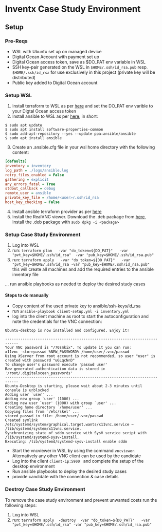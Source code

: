 # Inventx Case Study Environment

## Setup
### Pre-Reqs
- WSL with Ubuntu set up on managed device
- Digital Ocean Account with payment set up
- Digital Ocean access token, save as $DO_PAT env variable in WSL
- SSH key-pair generated on the WSL in ```$HOME/.ssh/id_rsa.pub``` resp. ```$HOME/.ssh/id_rsa``` for use exclusively in this project (private key will be distributed)
- Public key added to Digital Ocean account

### Setup WSL 
1. Install terraform to WSL as per [here](https://www.digitalocean.com/community/tutorials/how-to-use-terraform-with-digitalocean) and set the DO_PAT env varible to your Digtal Ocean access token
2. Install ansible to WSL as  per [here](https://docs.ansible.com/ansible/latest/installation_guide/installation_distros.html#installing-ansible-on-ubuntu), in short: 
```
$ sudo apt update
$ sudo apt install software-properties-common
$ sudo add-apt-repository --yes --update ppa:ansible/ansible
$ sudo apt install ansible
```
3. Create an .ansible.cfg file in your wsl home directory with the following content:
```ini
[defaults]
inventory = inventory
log_path = ./logs/ansible.log
retry_files_enabled = False
gathering = explicit
any_errors_fatal = True
stdout_callback = debug
remote_user = ansible
private_key_file = /home/<user>/.ssh/id_rsa
host_key_checking = False     
```
4. Install ansible terraform provider as per [here](https://github.com/ansible/terraform-provider-ansible?tab=readme-ov-file)
5. Install the RealVNC viewer. Download the .deb package from [here](https://www.realvnc.com/de/connect/download/viewer/linux/), Install the .deb package with ```sudo dpkg -i <package> ```

### Setup Case Study Environment

1. Log into WSL
2. run: ```terraform plan   -var "do_token=${DO_PAT}"   -var "pvt_key=$HOME/.ssh/id_rsa"  -var "pub_key=$HOME/.ssh/id_rsa.pub" ```
3. run: ```terraform apply   -var "do_token=${DO_PAT}"   -var "pvt_key=$HOME/.ssh/id_rsa -var "pub_key=$HOME/.ssh/id_rsa.pub" ``` this will create all machines and add the required entries to the ansible inventory file


... run ansible playbooks as needed to deploy the desired study cases


#### Steps to do manually
- Copy content of the used private key to ansible/ssh-keys/id_rsa
-  run ```ansible-playbook client-setup.yml -i inventory.yml```
- log into the client machine as root to start the autoconfiguration and note the credentials for the VNC connection: 
```
Ubuntu-desktop is now installed and configured. Enjoy it!

----------------------------------------------------------------------------
Your VNC password is "/70smkix". To update it you can run:
x11vnc -storepasswd %NEW_PASSWORD% /home/user/.vnc/passwd
Using XServer from root account is not recommended, so user "user" is created with password "uGLqcNnD"
To change user's password execute 'passwd user'
Raw generated authentication data is stored in '/root/.digitalocean_passwords'
----------------------------------------------------------------------------
Ubuntu-Desktop is starting, please wait about 2-3 minutes until console is unblocked
Adding user `user' ...
Adding new group `user' (1000) ...
Adding new user `user' (1000) with group `user' ...
Creating home directory `/home/user' ...
Copying files from `/etc/skel' ...
stored passwd in file: /home/user/.vnc/passwd
Created symlink /etc/systemd/system/graphical.target.wants/x11vnc.service → /lib/systemd/system/x11vnc.service.
Synchronizing state of sddm.service with SysV service script with /lib/systemd/systemd-sysv-install.
Executing: /lib/systemd/systemd-sysv-install enable sddm
```
- Start the vncviewer in WSL by using the command ```vncviewer```. Alternatively any other VNC client can be used by the candidate
- Log into the client ```client-ip:5900 ``` and complete the setup of the desktop environment
- Run ansible playbooks to deploy the desired study cases
- provide candidate with the connection & case details 

### Destroy Case Study Environment
To remove the case study environment and prevent unwanted costs run the following steps:
1. Log into WSL
2. run: ```terraform apply  -destroy  -var "do_token=${DO_PAT}"   -var "pvt_key=$HOME/.ssh/id_rsa" -var "pub_key=$HOME/.ssh/id_rsa.pub"```
